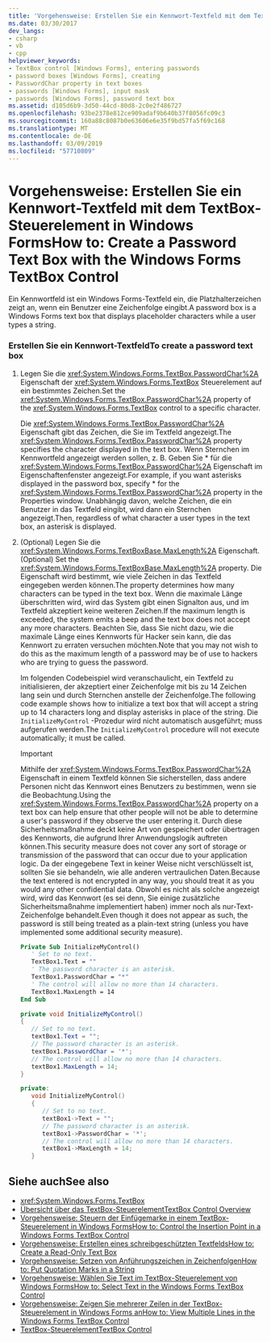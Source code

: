 ```yaml
---
title: 'Vorgehensweise: Erstellen Sie ein Kennwort-Textfeld mit dem TextBox-Steuerelement in Windows Forms'
ms.date: 03/30/2017
dev_langs:
- csharp
- vb
- cpp
helpviewer_keywords:
- TextBox control [Windows Forms], entering passwords
- password boxes [Windows Forms], creating
- PasswordChar property in text boxes
- passwords [Windows Forms], input mask
- passwords [Windows Forms], password text box
ms.assetid: d105d6b9-3d50-44cd-80d8-2c0e2f486727
ms.openlocfilehash: 93be2378e812ce909adaf9b640b37f8056fc09c3
ms.sourcegitcommit: 160a88c8087b0e63606e6e35f9bd57fa5f69c168
ms.translationtype: MT
ms.contentlocale: de-DE
ms.lasthandoff: 03/09/2019
ms.locfileid: "57710809"
---
```

# <a name="how-to-create-a-password-text-box-with-the-windows-forms-textbox-control"></a><span data-ttu-id="bde2f-102">Vorgehensweise: Erstellen Sie ein Kennwort-Textfeld mit dem TextBox-Steuerelement in Windows Forms</span><span class="sxs-lookup"><span data-stu-id="bde2f-102">How to: Create a Password Text Box with the Windows Forms TextBox Control</span></span>
<span data-ttu-id="bde2f-103">Ein Kennwortfeld ist ein Windows Forms-Textfeld ein, die Platzhalterzeichen zeigt an, wenn ein Benutzer eine Zeichenfolge eingibt.</span><span class="sxs-lookup"><span data-stu-id="bde2f-103">A password box is a Windows Forms text box that displays placeholder characters while a user types a string.</span></span>  
  
### <a name="to-create-a-password-text-box"></a><span data-ttu-id="bde2f-104">Erstellen Sie ein Kennwort-Textfeld</span><span class="sxs-lookup"><span data-stu-id="bde2f-104">To create a password text box</span></span>  
  
1.  <span data-ttu-id="bde2f-105">Legen Sie die <xref:System.Windows.Forms.TextBox.PasswordChar%2A> Eigenschaft der <xref:System.Windows.Forms.TextBox> Steuerelement auf ein bestimmtes Zeichen.</span><span class="sxs-lookup"><span data-stu-id="bde2f-105">Set the <xref:System.Windows.Forms.TextBox.PasswordChar%2A> property of the <xref:System.Windows.Forms.TextBox> control to a specific character.</span></span>  
  
     <span data-ttu-id="bde2f-106">Die <xref:System.Windows.Forms.TextBox.PasswordChar%2A> Eigenschaft gibt das Zeichen, die Sie im Textfeld angezeigt.</span><span class="sxs-lookup"><span data-stu-id="bde2f-106">The <xref:System.Windows.Forms.TextBox.PasswordChar%2A> property specifies the character displayed in the text box.</span></span> <span data-ttu-id="bde2f-107">Wenn Sternchen im Kennwortfeld angezeigt werden sollen, z. B. Geben Sie \* für die <xref:System.Windows.Forms.TextBox.PasswordChar%2A> Eigenschaft im Eigenschaftenfenster angezeigt.</span><span class="sxs-lookup"><span data-stu-id="bde2f-107">For example, if you want asterisks displayed in the password box, specify \* for the <xref:System.Windows.Forms.TextBox.PasswordChar%2A> property in the Properties window.</span></span> <span data-ttu-id="bde2f-108">Unabhängig davon, welche Zeichen, die ein Benutzer in das Textfeld eingibt, wird dann ein Sternchen angezeigt.</span><span class="sxs-lookup"><span data-stu-id="bde2f-108">Then, regardless of what character a user types in the text box, an asterisk is displayed.</span></span>  
  
2.  <span data-ttu-id="bde2f-109">(Optional) Legen Sie die <xref:System.Windows.Forms.TextBoxBase.MaxLength%2A> Eigenschaft.</span><span class="sxs-lookup"><span data-stu-id="bde2f-109">(Optional) Set the <xref:System.Windows.Forms.TextBoxBase.MaxLength%2A> property.</span></span> <span data-ttu-id="bde2f-110">Die Eigenschaft wird bestimmt, wie viele Zeichen in das Textfeld eingegeben werden können.</span><span class="sxs-lookup"><span data-stu-id="bde2f-110">The property determines how many characters can be typed in the text box.</span></span> <span data-ttu-id="bde2f-111">Wenn die maximale Länge überschritten wird, wird das System gibt einen Signalton aus, und im Textfeld akzeptiert keine weiteren Zeichen.</span><span class="sxs-lookup"><span data-stu-id="bde2f-111">If the maximum length is exceeded, the system emits a beep and the text box does not accept any more characters.</span></span> <span data-ttu-id="bde2f-112">Beachten Sie, dass Sie nicht dazu, wie die maximale Länge eines Kennworts für Hacker sein kann, die das Kennwort zu erraten versuchen möchten.</span><span class="sxs-lookup"><span data-stu-id="bde2f-112">Note that you may not wish to do this as the maximum length of a password may be of use to hackers who are trying to guess the password.</span></span>  
  
     <span data-ttu-id="bde2f-113">Im folgenden Codebeispiel wird veranschaulicht, ein Textfeld zu initialisieren, der akzeptiert einer Zeichenfolge mit bis zu 14 Zeichen lang sein und durch Sternchen anstelle der Zeichenfolge.</span><span class="sxs-lookup"><span data-stu-id="bde2f-113">The following code example shows how to initialize a text box that will accept a string up to 14 characters long and display asterisks in place of the string.</span></span> <span data-ttu-id="bde2f-114">Die `InitializeMyControl` -Prozedur wird nicht automatisch ausgeführt; muss aufgerufen werden.</span><span class="sxs-lookup"><span data-stu-id="bde2f-114">The `InitializeMyControl` procedure will not execute automatically; it must be called.</span></span>  
  
    > [!IMPORTANT]
    >  <span data-ttu-id="bde2f-115">Mithilfe der <xref:System.Windows.Forms.TextBox.PasswordChar%2A> Eigenschaft in einem Textfeld können Sie sicherstellen, dass andere Personen nicht das Kennwort eines Benutzers zu bestimmen, wenn sie die Beobachtung.</span><span class="sxs-lookup"><span data-stu-id="bde2f-115">Using the <xref:System.Windows.Forms.TextBox.PasswordChar%2A> property on a text box can help ensure that other people will not be able to determine a user's password if they observe the user entering it.</span></span> <span data-ttu-id="bde2f-116">Durch diese Sicherheitsmaßnahme deckt keine Art von gespeichert oder übertragen des Kennworts, die aufgrund Ihrer Anwendungslogik auftreten können.</span><span class="sxs-lookup"><span data-stu-id="bde2f-116">This security measure does not cover any sort of storage or transmission of the password that can occur due to your application logic.</span></span> <span data-ttu-id="bde2f-117">Da der eingegebene Text in keiner Weise nicht verschlüsselt ist, sollten Sie sie behandeln, wie alle anderen vertraulichen Daten.</span><span class="sxs-lookup"><span data-stu-id="bde2f-117">Because the text entered is not encrypted in any way, you should treat it as you would any other confidential data.</span></span> <span data-ttu-id="bde2f-118">Obwohl es nicht als solche angezeigt wird, wird das Kennwort (es sei denn, Sie einige zusätzliche Sicherheitsmaßnahme implementiert haben) immer noch als nur-Text-Zeichenfolge behandelt.</span><span class="sxs-lookup"><span data-stu-id="bde2f-118">Even though it does not appear as such, the password is still being treated as a plain-text string (unless you have implemented some additional security measure).</span></span>  
  
    ```vb  
    Private Sub InitializeMyControl()  
       ' Set to no text.  
       TextBox1.Text = ""  
       ' The password character is an asterisk.  
       TextBox1.PasswordChar = "*"  
       ' The control will allow no more than 14 characters.  
       TextBox1.MaxLength = 14  
    End Sub  
    ```  
  
    ```csharp  
    private void InitializeMyControl()  
    {  
       // Set to no text.  
       textBox1.Text = "";  
       // The password character is an asterisk.  
       textBox1.PasswordChar = '*';  
       // The control will allow no more than 14 characters.  
       textBox1.MaxLength = 14;  
    }  
    ```  
  
    ```cpp  
    private:  
       void InitializeMyControl()  
       {  
          // Set to no text.  
          textBox1->Text = "";  
          // The password character is an asterisk.  
          textBox1->PasswordChar = '*';  
          // The control will allow no more than 14 characters.  
          textBox1->MaxLength = 14;  
       }  
    ```  
  
## <a name="see-also"></a><span data-ttu-id="bde2f-119">Siehe auch</span><span class="sxs-lookup"><span data-stu-id="bde2f-119">See also</span></span>
- <xref:System.Windows.Forms.TextBox>
- [<span data-ttu-id="bde2f-120">Übersicht über das TextBox-Steuerelement</span><span class="sxs-lookup"><span data-stu-id="bde2f-120">TextBox Control Overview</span></span>](textbox-control-overview-windows-forms.md)
- [<span data-ttu-id="bde2f-121">Vorgehensweise: Steuern der Einfügemarke in einem TextBox-Steuerelement in Windows Forms</span><span class="sxs-lookup"><span data-stu-id="bde2f-121">How to: Control the Insertion Point in a Windows Forms TextBox Control</span></span>](how-to-control-the-insertion-point-in-a-windows-forms-textbox-control.md)
- [<span data-ttu-id="bde2f-122">Vorgehensweise: Erstellen eines schreibgeschützten Textfelds</span><span class="sxs-lookup"><span data-stu-id="bde2f-122">How to: Create a Read-Only Text Box</span></span>](how-to-create-a-read-only-text-box-windows-forms.md)
- [<span data-ttu-id="bde2f-123">Vorgehensweise: Setzen von Anführungszeichen in Zeichenfolgen</span><span class="sxs-lookup"><span data-stu-id="bde2f-123">How to: Put Quotation Marks in a String</span></span>](how-to-put-quotation-marks-in-a-string-windows-forms.md)
- [<span data-ttu-id="bde2f-124">Vorgehensweise: Wählen Sie Text im TextBox-Steuerelement von Windows Forms</span><span class="sxs-lookup"><span data-stu-id="bde2f-124">How to: Select Text in the Windows Forms TextBox Control</span></span>](how-to-select-text-in-the-windows-forms-textbox-control.md)
- [<span data-ttu-id="bde2f-125">Vorgehensweise: Zeigen Sie mehrerer Zeilen in der TextBox-Steuerelement in Windows Forms an</span><span class="sxs-lookup"><span data-stu-id="bde2f-125">How to: View Multiple Lines in the Windows Forms TextBox Control</span></span>](how-to-view-multiple-lines-in-the-windows-forms-textbox-control.md)
- [<span data-ttu-id="bde2f-126">TextBox-Steuerelement</span><span class="sxs-lookup"><span data-stu-id="bde2f-126">TextBox Control</span></span>](textbox-control-windows-forms.md)
